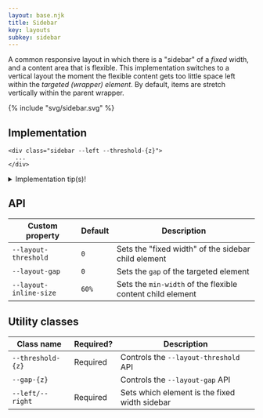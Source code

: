 ```yaml
---
layout: base.njk
title: Sidebar
key: layouts
subkey: sidebar
---
```


A common responsive layout in which there is a "sidebar" of a _fixed_ width, and a content area that is flexible. This implementation switches to a vertical layout the moment the flexible content gets too little space left within the _targeted (wrapper) element_. By default, items are stretch vertically within the parent wrapper.

{% include "svg/sidebar.svg" %}

## Implementation

```
<div class="sidebar --left --threshold-{z}">
  ...
</div>
```

<details class="accordion">
  <summary>Implementation tip(s)!</summary>
  <p><b>1.</b> The sidebar layout pattern does not have to be applied to an entire page. You can even apply it to a "searchbar". The input bar is the flexible content, but the search button is of a fixed content. If there is not enough room, they switch to a vertical layout.</p>
  <p><b>2.</b> There is a custom property called <code>--layout-inline-size</code>, set to 60% to calculate the breaking point of this layout. If you want a different breaking point, you can overwrite this custom property. There are <i>class utilities</i> available.</p>
</details>

## API

<div>
  <table>
    <thead>
      <tr><th>Custom property</th><th>Default</th><th>Description</th></tr>
    </thead>
    <tbody>
      <tr><td><code>--layout-threshold</code></td><td><code>0</code></td><td>Sets the "fixed width" of the sidebar child element</tr>
      <tr><td><code>--layout-gap</code></td><td><code>0</code></td><td>Sets the <code>gap</code> of the targeted element</tr>
      <tr><td><code>--layout-inline-size</code></td><td><code>60%</code></td><td>Sets the <code>min-width</code> of the flexible content child element</tr>
    </tbody>
  </table>
</div>

## Utility classes

<div>
  <table>
    <thead>
      <tr><th>Class name</th><th>Required?</th><th>Description</th></tr>
    </thead>
    <tbody>
      <tr><td><code>--threshold-{z}</code></td><td>Required</td><td>Controls the <code>--layout-threshold</code> API</tr>
      <tr><td><code>--gap-{z}</code></td><td></td><td>Controls the <code>--layout-gap</code> API</tr>
      <tr><td><code>--left/--right</code></td><td>Required</td><td>Sets which element is the fixed width sidebar</tr>
    </tbody>
  </table>
</div>
